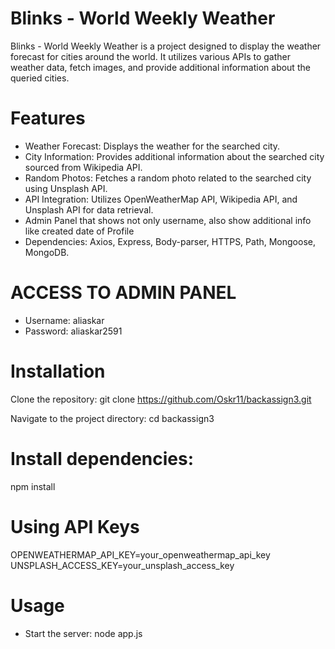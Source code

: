 # Blinks - World Weekly Weather

Blinks - World Weekly Weather is a project designed to display the weather forecast for cities around the world. It utilizes various APIs to gather weather data, fetch images, and provide additional information about the queried cities.

# Features
- Weather Forecast: Displays the weather for the searched city.
- City Information: Provides additional information about the searched city sourced from Wikipedia API.
- Random Photos: Fetches a random photo related to the searched city using Unsplash API.
- API Integration: Utilizes OpenWeatherMap API, Wikipedia API, and Unsplash API for data retrieval.
- Admin Panel that shows not only username, also show additional info like created date of Profile
- Dependencies: Axios, Express, Body-parser, HTTPS, Path, Mongoose, MongoDB.

# ACCESS TO ADMIN PANEL
- Username: aliaskar
- Password: aliaskar2591

# Installation
Clone the repository:
git clone https://github.com/Oskr11/backassign3.git

Navigate to the project directory:
cd backassign3

# Install dependencies:

npm install
# Using API Keys
OPENWEATHERMAP_API_KEY=your_openweathermap_api_key
UNSPLASH_ACCESS_KEY=your_unsplash_access_key

# Usage
- Start the server: node app.js

